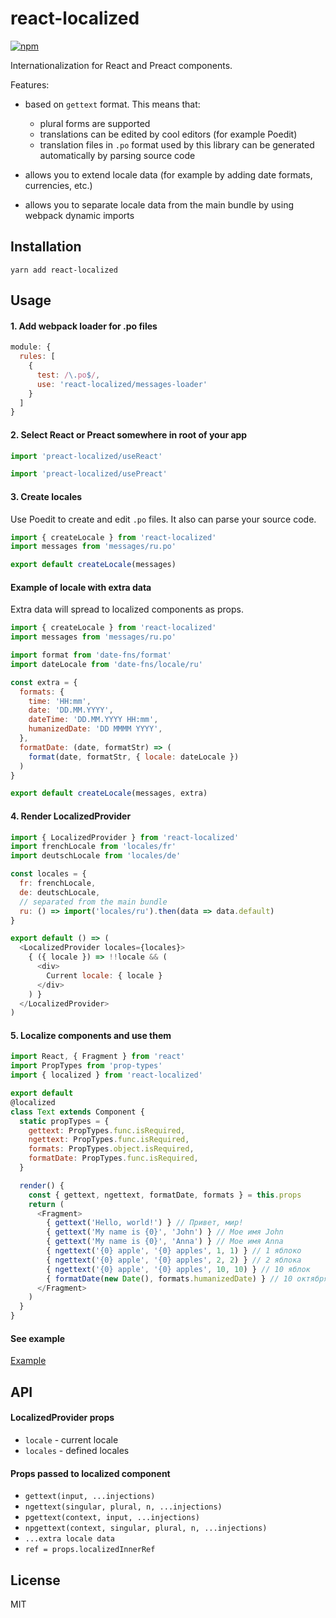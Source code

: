 # react-localized

[![npm](https://img.shields.io/npm/v/react-localized.svg)](https://www.npmjs.com/package/react-localized)

Internationalization for React and Preact components.

Features:
- based on `gettext` format. This means that: 
  - plural forms are supported
  - translations can be edited by cool editors (for example Poedit)
  - translation files in `.po` format used by this library can be generated automatically by parsing source code

- allows you to extend locale data (for example by adding date formats, currencies, etc.)
- allows you to separate locale data from the main bundle by using webpack dynamic imports

## Installation

```
yarn add react-localized
```

## Usage

#### 1. Add webpack loader for .po files

```javascript
module: {
  rules: [
    {
      test: /\.po$/,
      use: 'react-localized/messages-loader'
    }
  ]
}
```

#### 2. Select React or Preact somewhere in root of your app

```javascript
import 'preact-localized/useReact'
```

```javascript
import 'preact-localized/usePreact'
```

#### 3. Create locales

Use Poedit to create and edit `.po` files. It also can parse your source code.

```javascript
import { createLocale } from 'react-localized'
import messages from 'messages/ru.po'

export default createLocale(messages)
```
#### Example of locale with extra data

Extra data will spread to localized components as props.

```javascript
import { createLocale } from 'react-localized'
import messages from 'messages/ru.po'

import format from 'date-fns/format'
import dateLocale from 'date-fns/locale/ru'

const extra = {
  formats: {
    time: 'HH:mm',
    date: 'DD.MM.YYYY',
    dateTime: 'DD.MM.YYYY HH:mm',
    humanizedDate: 'DD MMMM YYYY',
  },
  formatDate: (date, formatStr) => (
    format(date, formatStr, { locale: dateLocale })
  )
}

export default createLocale(messages, extra)
```

#### 4. Render LocalizedProvider

```javascript
import { LocalizedProvider } from 'react-localized'
import frenchLocale from 'locales/fr'
import deutschLocale from 'locales/de'

const locales = {
  fr: frenchLocale,
  de: deutschLocale,
  // separated from the main bundle
  ru: () => import('locales/ru').then(data => data.default)
}

export default () => (
  <LocalizedProvider locales={locales}>
    { ({ locale }) => !!locale && (
      <div>
        Current locale: { locale }
      </div>
    ) }
  </LocalizedProvider>
)
```

#### 5. Localize components and use them

```javascript
import React, { Fragment } from 'react'
import PropTypes from 'prop-types'
import { localized } from 'react-localized'

export default
@localized
class Text extends Component {
  static propTypes = {
    gettext: PropTypes.func.isRequired,
    ngettext: PropTypes.func.isRequired,
    formats: PropTypes.object.isRequired,
    formatDate: PropTypes.func.isRequired,
  }

  render() {
    const { gettext, ngettext, formatDate, formats } = this.props
    return (
      <Fragment>
        { gettext('Hello, world!') } // Привет, мир!
        { gettext('My name is {0}', 'John') } // Мое имя John
        { gettext('My name is {0}', 'Anna') } // Мое имя Anna
        { ngettext('{0} apple', '{0} apples', 1, 1) } // 1 яблоко
        { ngettext('{0} apple', '{0} apples', 2, 2) } // 2 яблока
        { ngettext('{0} apple', '{0} apples', 10, 10) } // 10 яблок
        { formatDate(new Date(), formats.humanizedDate) } // 10 октября 2017
      </Fragment>
    )
  }
}
```

#### See example

[Example](https://github.com/fakundo/react-localized/tree/master/examples)

## API

#### LocalizedProvider props

- `locale` - current locale
- `locales` - defined locales

#### Props passed to localized component

- `gettext(input, ...injections)`
- `ngettext(singular, plural, n, ...injections)`
- `pgettext(context, input, ...injections)`
- `npgettext(context, singular, plural, n, ...injections)`
- `...extra locale data`
- `ref = props.localizedInnerRef`

## License

MIT
